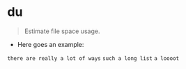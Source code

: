 # du

> Estimate file space usage.

- Here goes an example:

`there are really a lot of ways`
`such a long list`
`a loooot`

